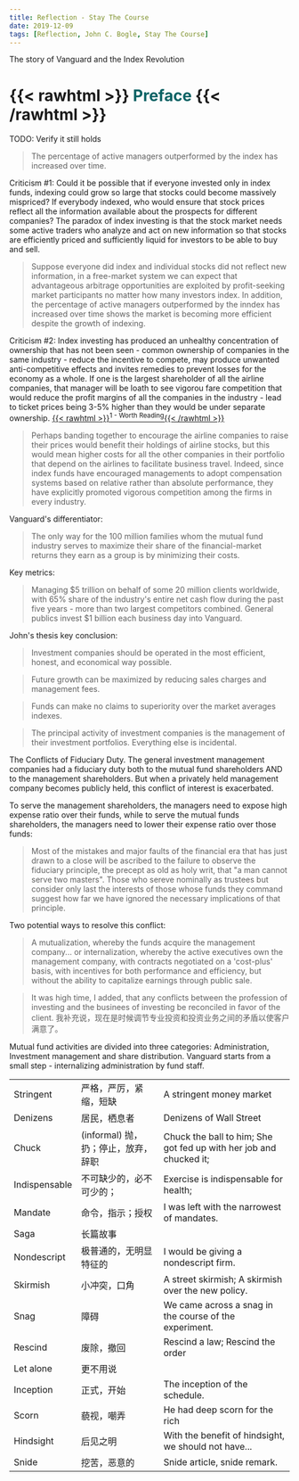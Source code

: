 ```yaml
---
title: Reflection - Stay The Course
date: 2019-12-09
tags: [Reflection, John C. Bogle, Stay The Course]
---
```


The story of Vanguard and the Index Revolution

<!--more-->

# {{< rawhtml >}} <span style="color:#0A6365">Preface</span> {{< /rawhtml >}}

TODO: Verify it still holds

> The percentage of active managers outperformed by the index has increased over time.

Criticism #1: Could it be possible that if everyone invested only in index funds, indexing could grow so large that stocks could become massively mispriced?
If everybody indexed, who would ensure that stock prices reflect all the information available about the prospects for different companies? The paradox of index investing is that the stock market needs some active traders who analyze and act on new information so that stocks are efficiently priced and sufficiently liquid for investors to be able to buy and sell.

> Suppose everyone did index and individual stocks did not reflect new information, in a free-market system we can expect that advantageous arbitrage opportunities are exploited by profit-seeking market participants no matter how many investors index. In addition, the percentage of active managers outperformed by the inndex has increased over time shows the market is becoming more efficient despite the growth of indexing.

Criticism #2: Index investing has produced an unhealthy concentration of ownership that has not been seen - common ownership of companies in the same industry - reduce the incentive to compete, may produce unwanted anti-competitive effects and invites remedies to prevent losses for the economy as a whole. If one is the largest shareholder of all the airline companies, that manager will be loath to see vigorou fare competition that would reduce the profit margins of all the companies in the industry - lead to ticket prices being 3-5% higher than they would be under separate ownership. [{{< rawhtml >}}<sup>1 - Worth Reading</sup>{{< /rawhtml >}}](https://hbr.org/2016/10/research-index-funds-are-fueling-out-of-whack-ceo-pay-packages)

> Perhaps banding together to encourage the airline companies to raise their prices would benefit their holdings of airline stocks, but this would mean higher costs for all the other companies in their portfolio that depend on the airlines to facilitate business travel. Indeed, since index funds have encouraged managements to adopt compensation systems based on relative rather than absolute performance, they have explicitly promoted vigorous competition among the firms in every industry.

Vanguard's differentiator:
> The only way for the 100 million families whom the mutual fund industry serves to maximize their share of the financial-market returns they earn as a group is by minimizing their costs.

Key metrics:
> Managing $5 trillion on behalf of some 20 million clients worldwide, with 65% share of the industry's entire net cash flow during the past five years - more than two largest competitors combined. General publics invest $1 billion each business day into Vanguard.

John's thesis key conclusion:
> Investment companies should be operated in the most efficient, honest, and economical way possible.

> Future growth can be maximized by reducing sales charges and management fees.

> Funds can make no claims to superiority over the market averages indexes.

> The principal activity of investment companies is the management of their investment portfolios. Everything else is incidental.

The Conflicts of Fiduciary Duty. The general investment management companies had a fiduciary duty both to the mutual fund shareholders AND to the management shareholders. But when a privately held management company becomes publicly held, this conflict of interest is exacerbated.

To serve the management shareholders, the managers need to expose high expense ratio over their funds, while to serve the mutual funds shareholders, the managers need to lower their expense ratio over those funds:

> Most of the mistakes and major faults of the financial era that has just drawn to a close will be ascribed to the failure to observe the fiduciary principle, the precept as old as holy writ, that "a man cannot serve two masters". Those who sereve nominally as trustees but consider only last the interests of those whose funds they command suggest how far we have ignored the necessary implications of that principle.

Two potential ways to resolve this conflict:

> A mutualization, whereby the funds acquire the management company... or internalization, whereby the active executives own the management company, with contracts negotiated on a 'cost-plus' basis, with incentives for both performance and efficiency, but without the ability to capitalize earnings through public sale.

> It was high time, I added, that any conflicts between the profession of investing and the businees of investing be reconciled in favor of the client.
> 我补充说，现在是时候调节专业投资和投资业务之间的矛盾以使客户满意了。

Mutual fund activities are divided into three categories: Administration, Investment management and share distribution. Vanguard starts from a small step - internalizing administration by fund staff.

|      |               |                                            |
|---------------|-------------------------------------|--------------------------------------------------------------------|
| Stringent     | 严格，严厉，紧缩，短缺              | A stringent money market                                           |
| Denizens      | 居民，栖息者                        | Denizens of Wall Street                                            |
| Chuck         | (informal) 抛，扔；停止，放弃，辞职 | Chuck the ball to him; She got fed up with her job and chucked it; |
| Indispensable | 不可缺少的，必不可少的；            | Exercise is indispensable for health;                              |
| Mandate       | 命令，指示；授权                    | I was left with the narrowest of mandates.                         |
| Saga          | 长篇故事                            |                                                                    |
| Nondescript   | 极普通的，无明显特征的              | I would be giving a nondescript firm.                              |
| Skirmish      | 小冲突，口角                        | A street skirmish; A skirmish over the new policy.                 |
| Snag          | 障碍                                | We came across a snag in the course of the experiment.             |
| Rescind       | 废除，撤回                          | Rescind a law; Rescind the order                                   |
| Let alone     | 更不用说                            |                                                                    |
| Inception     | 正式，开始                          | The inception of the schedule.                                     |
| Scorn         | 藐视，嘲弄                          | He had deep scorn for the rich                                     |
| Hindsight     | 后见之明                            | With the benefit of hindsight, we should not have...               |
| Snide         | 挖苦，恶意的                        | Snide article, snide remark.                                       |